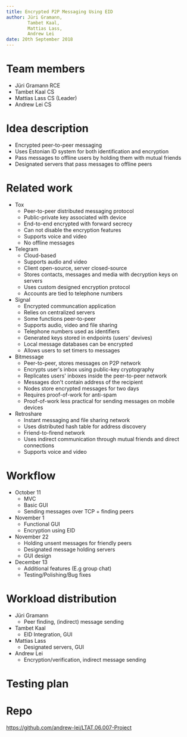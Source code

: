 ```yaml
---
title: Encrypted P2P Messaging Using EID
author: Jüri Gramann, 
        Tambet Kaal, 
        Mattias Lass, 
        Andrew Lei
date: 20th September 2018
---
```


# Team members
* Jüri Gramann RCE
* Tambet Kaal CS
* Mattias Lass CS (Leader)
* Andrew Lei CS

# Idea description

* Encrypted peer-to-peer messaging
* Uses Estonian ID system for both identification and encryption
* Pass messages to offline users by holding them with mutual friends
* Designated servers that pass messages to offline peers

# Related work
* Tox
    - Peer-to-peer distributed messaging protocol
    - Public-private key associated with device
    - End-to-end encrypted with forward secrecy
    - Can not disable the encryption features
    - Supports voice and video
    - No offline messages
* Telegram
    - Cloud-based 
    - Supports audio and video
    - Client open-source, server closed-source
    - Stores contacts, messages and media with decryption keys on servers
    - Uses custom designed encryption protocol
    - Accounts are tied to telephone numbers
* Signal
    - Encrypted communcation application
    - Relies on centralized servers
    - Some functions peer-to-peer
    - Supports audio, video and file sharing
    - Telephone numbers used as identifiers
    - Generated keys stored in endpoints (users' devives)
    - Local message databases can be encrypted
    - Allows users to set timers to messages
* Bitmessage
    - Peer-to-peer, stores messages on P2P network
    - Encrypts user's inbox using public-key cryptography
    - Replicates users' inboxes inside the peer-to-peer network
    - Messages don't contain address of the recipient
    - Nodes store encrypted messages for two days
    - Requires proof-of-work for anti-spam
    - Proof-of-work less practical for sending messages on mobile devices
* Retroshare
    - Instant messaging and file sharing network
    - Uses distributed hash table for address discovery
    - Friend-to-firend network
    - Uses indirect communication through mutual friends and direct connections
    - Supports voice and video

# Workflow

* October 11
    - MVC
    - Basic GUI
    - Sending messages over TCP + finding peers
* November 1
    - Functional GUI
    - Encryption using EID
* November 22
    - Holding unsent messages for friendly peers
    - Designated message holding servers
    - GUI design
* December 13
    - Additional features (E.g group chat)
    - Testing/Polishing/Bug fixes

# Workload distribution
* Jüri Gramann
    - Peer finding, (indirect) message sending
* Tambet Kaal
    - EID Integration, GUI
* Mattias Lass
    - Designated servers, GUI
* Andrew Lei
    - Encryption/verification, indirect message sending

# Testing plan

# Repo

<https://github.com/andrew-lei/LTAT.06.007-Project>
